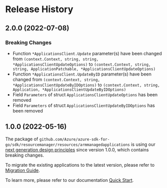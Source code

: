 # Release History

## 2.0.0 (2022-07-08)
### Breaking Changes

- Function `*ApplicationsClient.Update` parameter(s) have been changed from `(context.Context, string, string, *ApplicationsClientUpdateOptions)` to `(context.Context, string, string, ApplicationPatchable, *ApplicationsClientUpdateOptions)`
- Function `*ApplicationsClient.UpdateByID` parameter(s) have been changed from `(context.Context, string, *ApplicationsClientUpdateByIDOptions)` to `(context.Context, string, Application, *ApplicationsClientUpdateByIDOptions)`
- Field `Parameters` of struct `ApplicationsClientUpdateOptions` has been removed
- Field `Parameters` of struct `ApplicationsClientUpdateByIDOptions` has been removed


## 1.0.0 (2022-05-16)

The package of `github.com/Azure/azure-sdk-for-go/sdk/resourcemanager/resources/armmanagedapplications` is using our [next generation design principles](https://azure.github.io/azure-sdk/general_introduction.html) since version 1.0.0, which contains breaking changes.

To migrate the existing applications to the latest version, please refer to [Migration Guide](https://aka.ms/azsdk/go/mgmt/migration).

To learn more, please refer to our documentation [Quick Start](https://aka.ms/azsdk/go/mgmt).